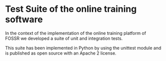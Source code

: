# Test Suite of the online training software

In the context of the implementation of the online training platform of FOSSR we developed a suite of unit and integration tests. 

This suite has been implemented in Python by using the unittest module and is published as open source with an Apache 2 license.
